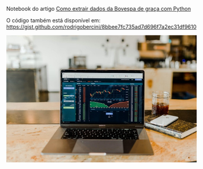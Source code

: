 Notebook do artigo [Como extrair dados da Bovespa de graça com Python](https://medium.com/@rodrigobercinimartins/como-extrair-dados-da-bovespa-de-graca-com-python-14a03454a720)

O código também está disponível em:
https://gist.github.com/rodrigobercini/8bbee7fc735ad7d696f7a2ec31df9610

![Stocks](1_-S6hTG6qsqj8HcAn96iiTQ.jpeg)

